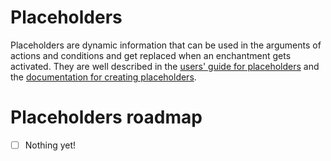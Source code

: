 # Placeholders
Placeholders are dynamic information that can be used in the arguments of actions and conditions and get replaced when an enchantment gets activated. They are well described in the [users' guide for placeholders](https://ue.runderscore.com/docs/users/tips_and_tricks.html) and the [documentation for creating placeholders](https://ue.runderscore.com/docs/devs/creating_placeholders.html).

# Placeholders roadmap
- [ ] Nothing yet!